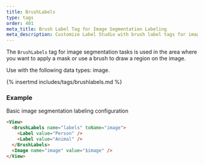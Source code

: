 ```yaml
---
title: BrushLabels
type: tags
order: 401
meta_title: Brush Label Tag for Image Segmentation Labeling
meta_description: Customize Label Studio with brush label tags for image segmentation labeling for machine learning and data science projects.
---
```


The `BrushLabels` tag for image segmentation tasks is used in the area where you want to apply a mask or use a brush to draw a region on the image.

Use with the following data types: image.

{% insertmd includes/tags/brushlabels.md %}

### Example

Basic image segmentation labeling configuration

```html
<View>
  <BrushLabels name="labels" toName="image">
    <Label value="Person" />
    <Label value="Animal" />
  </BrushLabels>
  <Image name="image" value="$image" />
</View>
```
